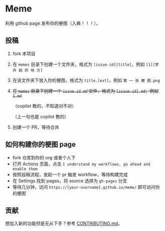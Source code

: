 # Meme

利用 github page 发布你的梗图（入典！！！）。

## 投稿

1. fork 本项目
2. 在 `memes` 目录下创建一个文件夹，格式为 `[issue-id][title]`，例如 `[1][梦 开 始 的 地 方]`
3. 在该文件夹下放入你的梗图，格式为 `title.[ext]`，例如 `第 一 张 梗 图.png`
4. ~~在 `memes` 目录下创建一个 `issue-id.md` 文件，格式为 `[issue-id].md`，例如 `1.md`~~

   （copilot 教的，不知道对不对）

   （上一句也是 copilot 教的）
5. 创建一个 PR，等待合并

## 如何构建你的梗图 page

* fork 仓库到你的 org 或者个人下
* 打开 Actions 页面，点击 `I understand my workflows, go ahead and enable them`
* 按照投稿流程，发起一个 pr 触发 workflow，等待构建完成
* 在 Settings 找到 pages，将 source 选择为 `gh-pages` 分支
* 等待几分钟，访问 `https://[your-username].github.io/meme/` 即可访问你的梗图

## 贡献

想加入新的功能但是无从下手？参考 [CONTRIBUTING.md](CONTRIBUTING.md)。
